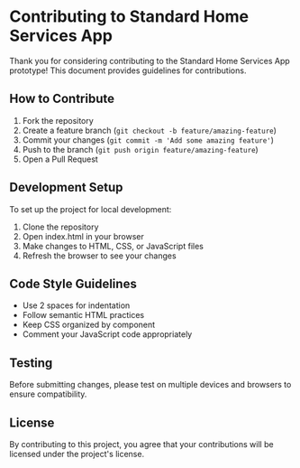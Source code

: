 # Contributing to Standard Home Services App

Thank you for considering contributing to the Standard Home Services App prototype! This document provides guidelines for contributions.

## How to Contribute

1. Fork the repository
2. Create a feature branch (`git checkout -b feature/amazing-feature`)
3. Commit your changes (`git commit -m 'Add some amazing feature'`)
4. Push to the branch (`git push origin feature/amazing-feature`)
5. Open a Pull Request

## Development Setup

To set up the project for local development:

1. Clone the repository
2. Open index.html in your browser
3. Make changes to HTML, CSS, or JavaScript files
4. Refresh the browser to see your changes

## Code Style Guidelines

- Use 2 spaces for indentation
- Follow semantic HTML practices
- Keep CSS organized by component
- Comment your JavaScript code appropriately

## Testing

Before submitting changes, please test on multiple devices and browsers to ensure compatibility.

## License

By contributing to this project, you agree that your contributions will be licensed under the project's license.
